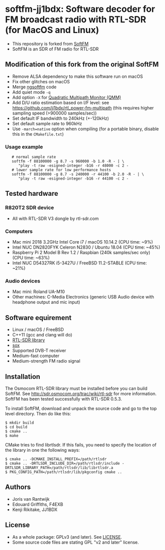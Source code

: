 # softfm-jj1bdx: Software decoder for FM broadcast radio with RTL-SDR (for MacOS and Linux)

* This repository is forked from [SoftFM](https://github.com/jorisvr/SoftFM)
* SoftFM is an SDR of FM radio for RTL-SDR

## Modification of this fork from the original SoftFM

* Remove ALSA dependency to make this software run on macOS
* Fix other glitches on macOS
* Merge [ngsoftfm](https://github.com/f4exb/ngsoftfm) code
* Add quiet mode `-q`
* Add option `-X` for [Quadratic Multipath Monitor (QMM)](http://ham-radio.com/k6sti/qmm.htm)
* Add D/U ratio estimation based on I/F level: see <https://github.com/jj1bdx/rtl_power-fm-multipath> (this requires higher sampling speed (>900000 samples/sec))
* Set default IF bandwidth to 240kHz (+-120kHz)
* Set default sample rate to 960kHz
* Use `-march=native` option when compiling (for a portable binary, disable this in the `CMakefile.txt`)

### Usage example

       # normal sample rate
       softfm -f 88100000 -g 8.7 -s 960000 -b 1.0 -R - | \
          "play -t raw -esigned-integer -b16 -r 48000 -c 2 -
       # lower sample rate for low performance hosts
       softfm -f 88100000 -g 8.7 -s 240000 -r 44100 -b 2.0 -R - | \
          "play -t raw -esigned-integer -b16 -r 44100 -c 2 -

## Tested hardware

### R820T2 SDR device

* All with RTL-SDR V3 dongle by rtl-sdr.com

### Computers

* Mac mini 2018 3.2GHz Intel Core i7 / macOS 10.14.2 (CPU time: ~9%)
* Intel NUC DN2820FYK Celeron N2830 / Ubuntu 18.04 (CPU time: ~45%)
* Raspberry Pi 2 Model B Rev 1.2 / Raspbian (240k samples/sec only) (CPU time: ~63%)
* Intel NUC D54327RK i5-3427U / FreeBSD 11.2-STABLE (CPU time: ~21%)

### Audio devices

* Mac mini: Roland UA-M10
* Other machines: C-Media Electronics (generic USB Audio device with headphone output and mic input)

## Software equirement

* Linux / macOS / FreeBSD
* C++11 (gcc and clang will do)
* [RTL-SDR library](http://sdr.osmocom.org/trac/wiki/rtl-sdr)
* [sox](http://sox.sourceforge.net/)
* Supported DVB-T receiver
* Medium-fast computer
* Medium-strength FM radio signal

## Installation

The Osmocom RTL-SDR library must be installed before you can build SoftFM.
See <http://sdr.osmocom.org/trac/wiki/rtl-sdr> for more information.
SoftFM has been tested successfully with RTL-SDR 0.5.3.

To install SoftFM, download and unpack the source code and go to the
top level directory. Then do like this:

    $ mkdir build
    $ cd build
    $ cmake ..
    $ make
    
CMake tries to find librtlsdr. If this fails, you need to specify
the location of the library in one the following ways:

    $ cmake .. -DCMAKE_INSTALL_PREFIX=/path/rtlsdr
    $ cmake .. -DRTLSDR_INCLUDE_DIR=/path/rtlsdr/include -DRTLSDR_LIBRARY_PATH=/path/rtlsdr/lib/librtlsdr.a
    $ PKG_CONFIG_PATH=/path/rtlsdr/lib/pkgconfig cmake ..
    
## Authors

* Joris van Rantwijk
* Edouard Griffiths, F4EXB
* Kenji Rikitake, JJ1BDX

## License

* As a whole package: GPLv3 (and later). See [LICENSE](LICENSE).
* Some source code files are stating GPL "v2 and later" license.
